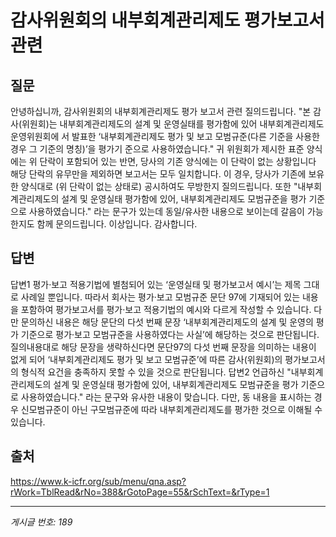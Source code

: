 # 감사위원회의 내부회계관리제도 평가보고서 관련

## 질문
안녕하십니까, 감사위원회의 내부회계관리제도 평가 보고서 관련 질의드립니다.
"본 감사(위원회)는 내부회계관리제도의 설계 및 운영실태를 평가함에 있어 내부회계관리제도운영위원회에
서 발표한 ‘내부회계관리제도 평가 및 보고 모범규준(다른 기준을 사용한 경우 그 기준의 명칭)’을 평가기
준으로 사용하였습니다."
귀 위원회가 제시한 표준 양식에는 위 단락이 포함되어 있는 반면, 당사의 기존 양식에는 이 단락이 없는 상황입니다
해당 단락의 유무만을 제외하면 보고서는 모두 일치합니다.
이 경우, 당사가 기존에 보유한 양식대로 (위 단락이 없는 상태로) 공시하여도 무방한지 질의드립니다.
또한 "내부회계관리제도의 설계 및 운영실태 평가함에 있어, 내부회계관리제도 모범규준을 평가 기준으로 사용하였습니다."
라는 문구가 있는데 동일/유사한 내용으로 보이는데 갈음이 가능한지도 함께 문의드립니다.
이상입니다.
감사합니다.

## 답변
답변1
평가·보고 적용기법에 별첨되어 있는 ‘운영실태 및 평가보고서 예시’는 제목 그대로 사례일 뿐입니다. 따라서 회사는 평가·보고 모범규준 문단 97에 기재되어 있는 내용을 포함하여 평가보고서를 평가·보고 적용기법의 예시와 다르게 작성할 수 있습니다.
다만 문의하신 내용은 해당 문단의 다섯 번째 문장 ‘내부회계관리제도의 설계 및 운영의 평가 기준으로 평가·보고 모범규준을 사용하였다는 사실’에 해당하는 것으로 판단됩니다. 질의내용대로 해당 문장을 생략하신다면 문단97의 다섯 번째 문장을 의미하는 내용이 없게 되어 ‘내부회계관리제도 평가 및 보고 모범규준’에 따른 감사(위원회)의 평가보고서의 형식적 요건을 충족하지 못할 수 있을 것으로 판단됩니다.
답변2
언급하신 "내부회계관리제도의 설계 및 운영실태 평가함에 있어, 내부회계관리제도 모범규준을 평가 기준으로 사용하였습니다." 라는 문구와 유사한 내용이 맞습니다. 다만, 동 내용을 표시하는 경우 신모범규준이 아닌 구모범규준에 따라 내부회계관리제도를 평가한 것으로 이해될 수 있습니다.

## 출처
https://www.k-icfr.org/sub/menu/qna.asp?rWork=TblRead&rNo=388&rGotoPage=55&rSchText=&rType=1

---
*게시글 번호: 189*
